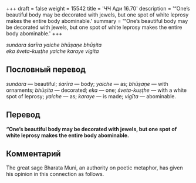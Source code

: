 +++
draft = false
weight = 15542
title = 'ЧЧ Ади 16.70'
description = '“One’s beautiful body may be decorated with jewels, but one spot of white leprosy makes the entire body abominable.'
summary = '“One’s beautiful body may be decorated with jewels, but one spot of white leprosy makes the entire body abominable.'
+++

_sundara śarīra yaiche bhūṣaṇe bhūṣita  
eka śveta-kuṣṭhe yaiche karaye vigīta_

## Пословный перевод

_sundara_ — beautiful; _śarīra_ — body; _yaiche_ — as; _bhūṣaṇe_ — with ornaments; _bhūṣita_ — decorated; _eka_ — one; _śveta_\-_kuṣṭhe_ — with a white spot of leprosy; _yaiche_ — as; _karaye_ — is made; _vigīta_ — abominable.

## Перевод

**“One’s beautiful body may be decorated with jewels, but one spot of white leprosy makes the entire body abominable.**

## Комментарий

The great sage Bharata Muni, an authority on poetic metaphor, has given his opinion in this connection as follows.
